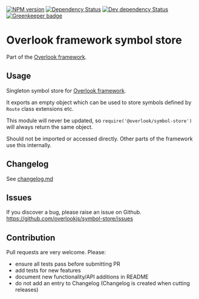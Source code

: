 [![NPM version](https://img.shields.io/npm/v/@overlook/symbol-store.svg)](https://www.npmjs.com/package/@overlook/symbol-store)
[![Dependency Status](https://img.shields.io/david/overlookjs/symbol-store.svg)](https://david-dm.org/overlookjs/symbol-store)
[![Dev dependency Status](https://img.shields.io/david/dev/overlookjs/symbol-store.svg)](https://david-dm.org/overlookjs/symbol-store) [![Greenkeeper badge](https://badges.greenkeeper.io/overlookjs/symbol-store.svg)](https://greenkeeper.io/)

# Overlook framework symbol store

Part of the [Overlook framework](https://overlookjs.github.io/).

## Usage

Singleton symbol store for [Overlook framework](https://overlookjs.github.io/).

It exports an empty object which can be used to store symbols defined by `Route` class extensions etc.

This module will never be updated, so `require('@overlook/symbol-store')` will always return the same object.

Should not be imported or accessed directly. Other parts of the framework use this internally.

## Changelog

See [changelog.md](https://github.com/overlookjs/symbol-store/blob/master/changelog.md)

## Issues

If you discover a bug, please raise an issue on Github. https://github.com/overlookjs/symbol-store/issues

## Contribution

Pull requests are very welcome. Please:

* ensure all tests pass before submitting PR
* add tests for new features
* document new functionality/API additions in README
* do not add an entry to Changelog (Changelog is created when cutting releases)
